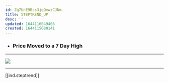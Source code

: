 ```yaml
---
id: Zq7UnE9Bcs3jqQvwzCJNm
title: STEPTREND_UP
desc: ''
updated: 1644116049466
created: 1644115080141
---
```


* ### Price Moved to a 7 Day High

---

![](/assets/images/2022-02-05-21-38-23.png)

---
 
[[ind.steptrend]]
